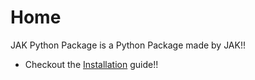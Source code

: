 # Home

JAK Python Package is a Python Package made by JAK!!

- 	Checkout the [Installation](installation/) guide!!
